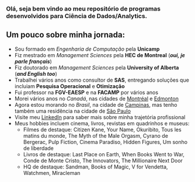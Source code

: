 <!--
**edgaracabral/edgaracabral** is a ✨ _special_ ✨ repository because its `README.md` (this file) appears on your GitHub profile.

Here are some ideas to get you started:

- 🔭 I’m currently working on ...
- 🌱 I’m currently learning ...
- 👯 I’m looking to collaborate on ...
- 🤔 I’m looking for help with ...
- 💬 Ask me about ...
- 📫 How to reach me: ...
- 😄 Pronouns: ...
- ⚡ Fun fact: ...
-->

### Olá, seja bem vindo ao meu repositório de programas desenvolvidos para Ciência de Dados/Analytics.
## Um pouco sobre minha jornada:
- Sou formado em *Engenharia de Computação* pela **Unicamp**
- Fiz mestrado em *Management Sciences* pela **HEC de Montreal** (***oui, je parle français***)
- Fiz doutorado em *Management Sciences* pela **University of Alberta** (***and English too***)
- Trabalhei vários anos como consultor de **SAS**, entregando soluções que incluiam **Pesquisa Operacional** e **Otimização**
- Fui professor na **FGV-EAESP** e na **FACAMP** por vários anos
- Morei vários anos no *Canadá*, nas cidades de <a href="https://www.google.com/maps/place/Montreal,+QC,+Canada/@45.5590642,-73.8766787,11z/data=!3m1!4b1!4m6!3m5!1s0x4cc91a541c64b70d:0x654e3138211fefef!8m2!3d45.5018869!4d-73.5673919!16zL20vMDUycDc?entry=ttu" target="_blank">Montréal</a> e <a href="https://www.google.com/maps/place/Edmonton,+AB/@52.238036,-117.0304371,6.25z/data=!4m6!3m5!1s0x53a0224580deff23:0x411fa00c4af6155d!8m2!3d53.5460983!4d-113.4937266!16zL20vMG5saDc?entry=ttu" target="_blank">Edmonton</a>
- Agora estou morando no *Brasil*, na cidade de <a href="https://www.google.com/maps/place/Campinas,+State+of+S%C3%A3o+Paulo/@-22.8923493,-47.2327035,11z/data=!3m1!4b1!4m6!3m5!1s0x94c8c61de74b6325:0x17e53a6a2178c22a!8m2!3d-22.9099384!4d-47.0626332!16s%2Fg%2F11bc5dx5jy?entry=ttu" target="_blank">Campinas</a>, mas tenho também uma residência na cidade de <a href="https://www.google.com/maps/place/S%C3%A3o+Paulo,+State+of+S%C3%A3o+Paulo/@-23.6820636,-46.924945,10z/data=!3m1!4b1!4m6!3m5!1s0x94ce448183a461d1:0x9ba94b08ff335bae!8m2!3d-23.5557714!4d-46.6395571!16zL20vMDIycGZt?entry=ttu" traget="">São Paulo</a>
- Visite meu  <a href="https://www.linkedin.com/in/edgaralbertocabral/" target="_blank">LinkedIn</a> para saber mais sobre minha trajetória profissional
- Meus hobbies incluem cinema, livros, revistas em quadrinhos e museus:
  - Filmes de destaque: Citizen Kane, Your Name, Okuribito, Tous les matins du monde, The Myth of the Male Orgasm, Cyrano de Bergerac, Pulp Fiction, Cinema Paradiso, Hidden Figures, Um sonho de liberdade
  - Livros de destaque: Last Place on Earth, When Books Went to War, Conde de Monte Cristo, The Innovators, The Millionaire Next Door
  - HQ de destaque: Sandman, Books of Magic, V for Vendetta, Watchmen, Miracleman

